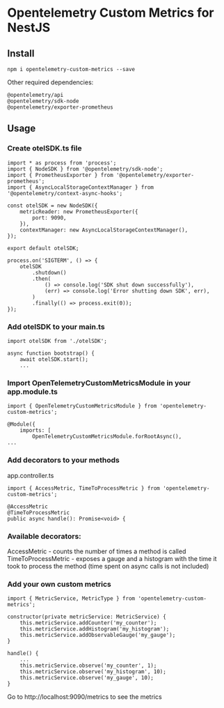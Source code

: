 # Opentelemetry Custom Metrics for NestJS

## Install

```
npm i opentelemetry-custom-metrics --save
``` 

Other required dependencies:
```
@opentelemetry/api
@opentelemetry/sdk-node
@opentelemetry/exporter-prometheus
```

## Usage

### Create otelSDK.ts file

```
import * as process from 'process';
import { NodeSDK } from '@opentelemetry/sdk-node';
import { PrometheusExporter } from '@opentelemetry/exporter-prometheus';
import { AsyncLocalStorageContextManager } from '@opentelemetry/context-async-hooks';

const otelSDK = new NodeSDK({
    metricReader: new PrometheusExporter({
        port: 9090,
    }),
    contextManager: new AsyncLocalStorageContextManager(),
});

export default otelSDK;

process.on('SIGTERM', () => {
    otelSDK
        .shutdown()
        .then(
            () => console.log('SDK shut down successfully'),
            (err) => console.log('Error shutting down SDK', err),
        )
        .finally(() => process.exit(0));
});
```

### Add otelSDK to your main.ts

```
import otelSDK from './otelSDK';

async function bootstrap() {
    await otelSDK.start();
    ...
```

### Import OpenTelemetryCustomMetricsModule in your app.module.ts

```
import { OpenTelemetryCustomMetricsModule } from 'opentelemetry-custom-metrics';

@Module({
    imports: [
        OpenTelemetryCustomMetricsModule.forRootAsync(),
...
```

### Add decorators to your methods

app.controller.ts
```
import { AccessMetric, TimeToProcessMetric } from 'opentelemetry-custom-metrics';
```

```
@AccessMetric
@TimeToProcessMetric
public async handle(): Promise<void> {
```

### Available decorators:

AccessMetric - counts the number of times a method is called  
TimeToProcessMetric - exposes a gauge and a histogram with the time it took to process the method (time spent on async calls is not included)  

### Add your own custom metrics

```
import { MetricService, MetricType } from 'opentelemetry-custom-metrics';

constructor(private metricService: MetricService) {
    this.metricService.addCounter('my_counter');
    this.metricService.addHistogram('my_histogram');
    this.metricService.addObservableGauge('my_gauge');
}

handle() {
    ...
    this.metricService.observe('my_counter', 1);
    this.metricService.observe('my_histogram', 10);
    this.metricService.observe('my_gauge', 10);
}
```

Go to http://localhost:9090/metrics to see the metrics